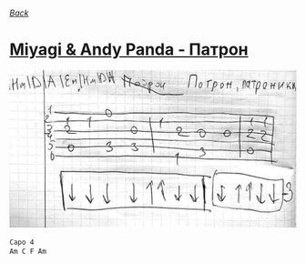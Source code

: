 ###### [Back](../Readme.md)
# [Miyagi & Andy Panda - Патрон](text.md)
![](0.jpg)

```
Capo 4
Am C F Am
```